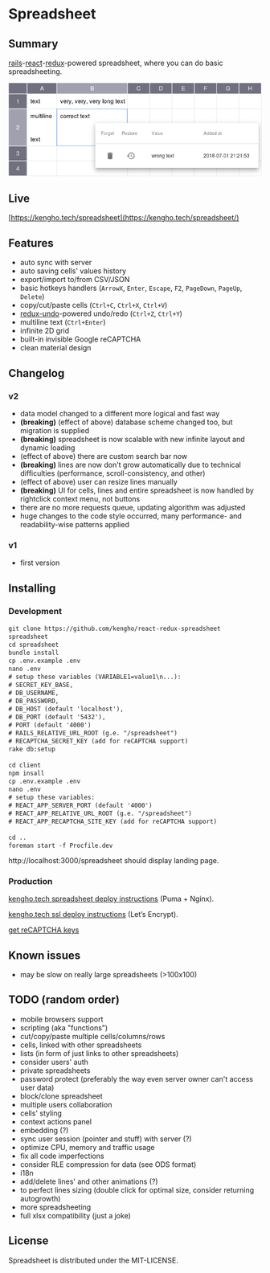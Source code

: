 # Spreadsheet

## Summary

[rails](http://rubyonrails.org/)-[react](https://facebook.github.io/react/)-[redux](http://redux.js.org/docs/introduction/)-powered spreadsheet, where you can do basic spreadsheeting.

![main view](/doc/img/main.png?raw=true?v=v2)

## Live

[https://kengho.tech/spreadsheet](https://kengho.tech/spreadsheet/)

## Features

* auto sync with server
* auto saving cells' values history
* export/import to/from CSV/JSON
* basic hotkeys handlers (`ArrowX`, `Enter`, `Escape`, `F2`, `PageDown`, `PageUp`, `Delete`)
* copy/cut/paste cells (`Ctrl+C`, `Ctrl+X`, `Ctrl+V`)
* [redux-undo](https://github.com/omnidan/redux-undo)-powered undo/redo (`Ctrl+Z`, `Ctrl+Y`)
* multiline text (`Ctrl+Enter`)
* infinite 2D grid
* built-in invisible Google reCAPTCHA
* clean material design

## Changelog

### v2

* data model changed to a different more logical and fast way
* **(breaking)** (effect of above) database scheme changed too, but migration is supplied
* **(breaking)** spreadsheet is now scalable with new infinite layout and dynamic loading
* (effect of above) there are custom search bar now
* **(breaking)** lines are now don't grow automatically due to technical difficulties (performance, scroll-consistency, and other)
* (effect of above) user can resize lines manually
* **(breaking)** UI for cells, lines and entire spreadsheet is now handled by rightclick context menu, not buttons
* there are no more requests queue, updating algorithm was adjusted
* huge changes to the code style occurred, many performance- and readability-wise patterns applied

### v1

* first version

## Installing

### Development

```
git clone https://github.com/kengho/react-redux-spreadsheet spreadsheet
cd spreadsheet
bundle install
cp .env.example .env
nano .env
# setup these variables (VARIABLE1=value1\n...):
# SECRET_KEY_BASE,
# DB_USERNAME,
# DB_PASSWORD,
# DB_HOST (default 'localhost'),
# DB_PORT (default '5432'),
# PORT (default '4000')
# RAILS_RELATIVE_URL_ROOT (g.e. "/spreadsheet")
# RECAPTCHA_SECRET_KEY (add for reCAPTCHA support)
rake db:setup

cd client
npm insall
cp .env.example .env
nano .env
# setup these variables:
# REACT_APP_SERVER_PORT (default '4000')
# REACT_APP_RELATIVE_URL_ROOT (g.e. "/spreadsheet")
# REACT_APP_RECAPTCHA_SITE_KEY (add for reCAPTCHA support)

cd ..
foreman start -f Procfile.dev
```

http://localhost:3000/spreadsheet should display landing page.

### Production

[kengho.tech spreadsheet deploy instructions](https://gist.github.com/kengho/33a3e3da78006be1c9176af419f77063) (Puma + Nginx).

[kengho.tech ssl deploy instructions](https://gist.github.com/kengho/35114761b5ba338ed260a20c063df209) (Let’s Encrypt).

[get reCAPTCHA keys](https://www.google.com/recaptcha/admin)

## Known issues

* may be slow on really large spreadsheets (>100x100)

## TODO (random order)

* mobile browsers support
* scripting (aka "functions")
* cut/copy/paste multiple cells/columns/rows
* cells, linked with other spreadsheets
* lists (in form of just links to other spreadsheets)
* consider users' auth
* private spreadsheets
* password protect (preferably the way even server owner can't access user data)
* block/clone spreadsheet
* multiple users collaboration
* cells' styling
* context actions panel
* embedding (?)
* sync user session (pointer and stuff) with server (?)
* optimize CPU, memory and traffic usage
* fix all code imperfections
* consider RLE compression for data (see ODS format)
* i18n
* add/delete lines' and other animations (?)
* to perfect lines sizing (double click for optimal size, consider returning autogrowth)
* more spreadsheeting
* full xlsx compatibility (just a joke)

## License

Spreadsheet is distributed under the MIT-LICENSE.

